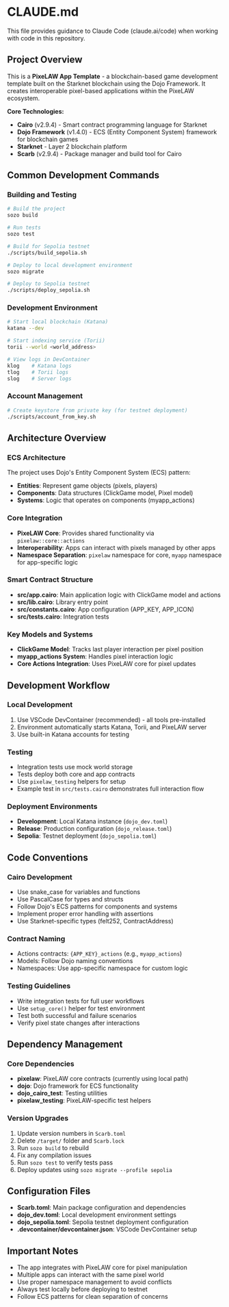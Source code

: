 # CLAUDE.md

This file provides guidance to Claude Code (claude.ai/code) when working with code in this repository.

## Project Overview

This is a **PixeLAW App Template** - a blockchain-based game development template built on the Starknet blockchain using the Dojo Framework. It creates interoperable pixel-based applications within the PixeLAW ecosystem.

**Core Technologies:**
- **Cairo** (v2.9.4) - Smart contract programming language for Starknet
- **Dojo Framework** (v1.4.0) - ECS (Entity Component System) framework for blockchain games
- **Starknet** - Layer 2 blockchain platform
- **Scarb** (v2.9.4) - Package manager and build tool for Cairo

## Common Development Commands

### Building and Testing
```bash
# Build the project
sozo build

# Run tests
sozo test

# Build for Sepolia testnet
./scripts/build_sepolia.sh

# Deploy to local development environment
sozo migrate

# Deploy to Sepolia testnet
./scripts/deploy_sepolia.sh
```

### Development Environment
```bash
# Start local blockchain (Katana)
katana --dev

# Start indexing service (Torii)
torii --world <world_address>

# View logs in DevContainer
klog    # Katana logs
tlog    # Torii logs
slog    # Server logs
```

### Account Management
```bash
# Create keystore from private key (for testnet deployment)
./scripts/account_from_key.sh
```

## Architecture Overview

### ECS Architecture
The project uses Dojo's Entity Component System (ECS) pattern:
- **Entities**: Represent game objects (pixels, players)
- **Components**: Data structures (ClickGame model, Pixel model)
- **Systems**: Logic that operates on components (myapp_actions)

### Core Integration
- **PixeLAW Core**: Provides shared functionality via `pixelaw::core::actions`
- **Interoperability**: Apps can interact with pixels managed by other apps
- **Namespace Separation**: `pixelaw` namespace for core, `myapp` namespace for app-specific logic

### Smart Contract Structure
- **src/app.cairo**: Main application logic with ClickGame model and actions
- **src/lib.cairo**: Library entry point
- **src/constants.cairo**: App configuration (APP_KEY, APP_ICON)
- **src/tests.cairo**: Integration tests

### Key Models and Systems
- **ClickGame Model**: Tracks last player interaction per pixel position
- **myapp_actions System**: Handles pixel interaction logic
- **Core Actions Integration**: Uses PixeLAW core for pixel updates

## Development Workflow

### Local Development
1. Use VSCode DevContainer (recommended) - all tools pre-installed
2. Environment automatically starts Katana, Torii, and PixeLAW server
3. Use built-in Katana accounts for testing

### Testing
- Integration tests use mock world storage
- Tests deploy both core and app contracts
- Use `pixelaw_testing` helpers for setup
- Example test in `src/tests.cairo` demonstrates full interaction flow

### Deployment Environments
- **Development**: Local Katana instance (`dojo_dev.toml`)
- **Release**: Production configuration (`dojo_release.toml`)
- **Sepolia**: Testnet deployment (`dojo_sepolia.toml`)

## Code Conventions

### Cairo Development
- Use snake_case for variables and functions
- Use PascalCase for types and structs
- Follow Dojo's ECS patterns for components and systems
- Implement proper error handling with assertions
- Use Starknet-specific types (felt252, ContractAddress)

### Contract Naming
- Actions contracts: `{APP_KEY}_actions` (e.g., `myapp_actions`)
- Models: Follow Dojo naming conventions
- Namespaces: Use app-specific namespace for custom logic

### Testing Guidelines
- Write integration tests for full user workflows
- Use `setup_core()` helper for test environment
- Test both successful and failure scenarios
- Verify pixel state changes after interactions

## Dependency Management

### Core Dependencies
- **pixelaw**: PixeLAW core contracts (currently using local path)
- **dojo**: Dojo framework for ECS functionality
- **dojo_cairo_test**: Testing utilities
- **pixelaw_testing**: PixeLAW-specific test helpers

### Version Upgrades
1. Update version numbers in `Scarb.toml`
2. Delete `/target/` folder and `Scarb.lock`
3. Run `sozo build` to rebuild
4. Fix any compilation issues
5. Run `sozo test` to verify tests pass
6. Deploy updates using `sozo migrate --profile sepolia`

## Configuration Files

- **Scarb.toml**: Main package configuration and dependencies
- **dojo_dev.toml**: Local development environment settings
- **dojo_sepolia.toml**: Sepolia testnet deployment configuration
- **.devcontainer/devcontainer.json**: VSCode DevContainer setup

## Important Notes

- The app integrates with PixeLAW core for pixel manipulation
- Multiple apps can interact with the same pixel world
- Use proper namespace management to avoid conflicts
- Always test locally before deploying to testnet
- Follow ECS patterns for clean separation of concerns